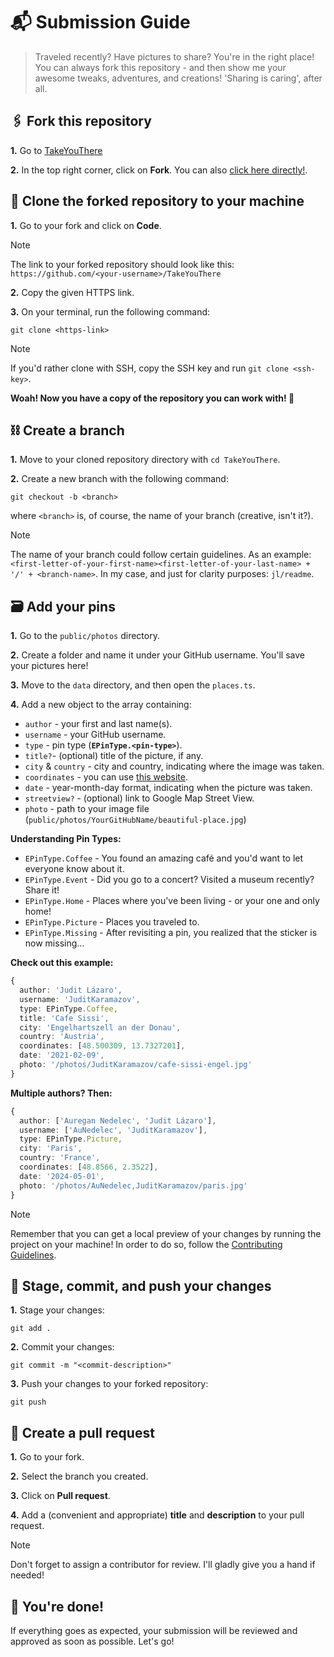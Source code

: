 # 📬 Submission Guide

> Traveled recently? Have pictures to share? You're in the right place! You can always fork this repository - and then show me your awesome tweaks, adventures, and creations! 'Sharing is caring', after all.

## 🖇️ Fork this repository

**1.** Go to [TakeYouThere](https://github.com/JuditKaramazov/TakeYouThere)

**2.** In the top right corner, click on **Fork**. You can also [click here directly!](https://github.com/JuditKaramazov/TakeYouThere/fork).

## 🔗 Clone the forked repository to your machine

**1.** Go to your fork and click on **Code**.

> [!NOTE] 
> The link to your forked repository should look like this: `https://github.com/<your-username>/TakeYouThere`

**2.** Copy the given HTTPS link.

**3.** On your terminal, run the following command:

```
git clone <https-link>
```

> [!NOTE] 
> If you'd rather clone with SSH, copy the SSH key and run `git clone <ssh-key>`.

**Woah! Now you have a copy of the repository you can work with! 🎉**

## ⛓️ Create a branch

**1.** Move to your cloned repository directory with `cd TakeYouThere`.

**2.** Create a new branch with the following command:

```
git checkout -b <branch>
```

where `<branch>` is, of course, the name of your branch (creative, isn't it?).

> [!NOTE]
> The name of your branch could follow certain guidelines. As an example: `<first-letter-of-your-first-name><first-letter-of-your-last-name> + '/' + <branch-name>`.
> In my case, and just for clarity purposes: `jl/readme`.

## 🗃️ Add your pins

**1.** Go to the `public/photos` directory.

**2.** Create a folder and name it under your GitHub username. You'll save your pictures here!

**3.** Move to the `data` directory, and then open the `places.ts`.

**4.** Add a new object to the array containing:

- `author` - your first and last name(s).
- `username` - your GitHub username.
- `type` - pin type (**`EPinType.<pin-type>`**).
- `title?`- (optional) title of the picture, if any.
- `city` & `country` - city and country, indicating where the image was taken.
- `coordinates` - you can use [this website](https://www.gps-coordinates.net/my-location).
- `date` - year-month-day format, indicating when the picture was taken.
- `streetview?` - (optional) link to Google Map Street View. 
- `photo` - path to your image file (`public/photos/YourGitHubName/beautiful-place.jpg`)

**Understanding Pin Types:**

- `EPinType.Coffee` - You found an amazing café and you'd want to let everyone know about it.
- `EPinType.Event` - Did you go to a concert? Visited a museum recently? Share it!
- `EPinType.Home` - Places where you've been living - or your one and only home!
- `EPinType.Picture` - Places you traveled to.
- `EPinType.Missing` - After revisiting a pin, you realized that the sticker is now missing...

**Check out this example:**

```typescript
{
  author: 'Judit Lázaro',
  username: 'JuditKaramazov',
  type: EPinType.Coffee,
  title: 'Cafe Sissi',
  city: 'Engelhartszell an der Donau',
  country: 'Austria',
  coordinates: [48.500309, 13.7327201],
  date: '2021-02-09',
  photo: '/photos/JuditKaramazov/cafe-sissi-engel.jpg'
}
```

**Multiple authors? Then:**

```typescript
{
  author: ['Auregan Nedelec', 'Judit Lázaro'],
  username: ['AuNedelec', 'JuditKaramazov'],
  type: EPinType.Picture,
  city: 'Paris',
  country: 'France',
  coordinates: [48.8566, 2.3522],
  date: '2024-05-01',
  photo: '/photos/AuNedelec,JuditKaramazov/paris.jpg'
}
```

> [!NOTE]
> Remember that you can get a local preview of your changes by running the project on your machine! In order to do so, follow the [Contributing Guidelines](CONTRIBUTING.md).

## 🛫 Stage, commit, and push your changes

**1.** Stage your changes:

```
git add .
```

**2.** Commit your changes:

```
git commit -m "<commit-description>"
```

**3.** Push your changes to your forked repository:

```
git push
```

## 🚀 Create a pull request

**1.** Go to your fork.

**2.** Select the branch you created.

**3.** Click on **Pull request**.

**4.** Add a (convenient and appropriate) **title** and **description** to your pull request.

> [!NOTE]
> Don't forget to assign a contributor for review. I'll gladly give you a hand if needed!

## 🎉 You're done!

If everything goes as expected, your submission will be reviewed and approved as soon as possible. Let's go!
